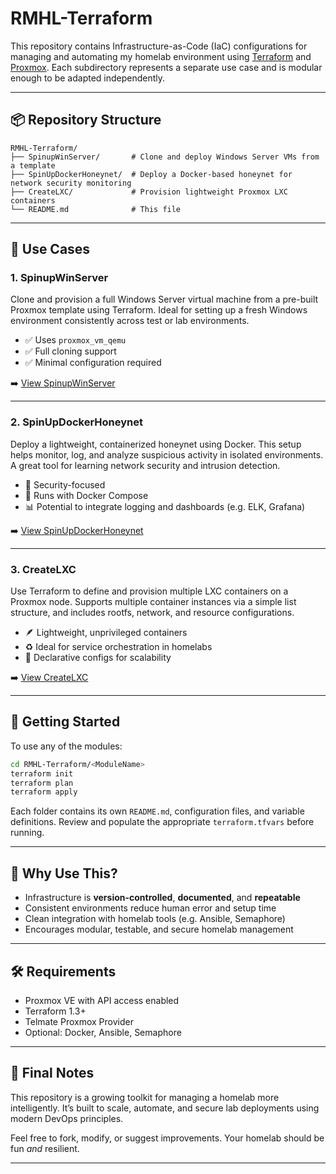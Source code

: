# RMHL-Terraform

This repository contains Infrastructure-as-Code (IaC) configurations for managing and automating my homelab environment using [Terraform](https://www.terraform.io/) and [Proxmox](https://www.proxmox.com/en/). Each subdirectory represents a separate use case and is modular enough to be adapted independently.

---

## 📦 Repository Structure

```
RMHL-Terraform/
├── SpinupWinServer/       # Clone and deploy Windows Server VMs from a template
├── SpinUpDockerHoneynet/  # Deploy a Docker-based honeynet for network security monitoring
├── CreateLXC/             # Provision lightweight Proxmox LXC containers
└── README.md              # This file
```

---

## 🔧 Use Cases

### 1. **SpinupWinServer**

Clone and provision a full Windows Server virtual machine from a pre-built Proxmox template using Terraform. Ideal for setting up a fresh Windows environment consistently across test or lab environments.

- ✅ Uses `proxmox_vm_qemu`
- ✅ Full cloning support
- ✅ Minimal configuration required

➡️ [View SpinupWinServer](./SpinupWinServer)

---

### 2. **SpinUpDockerHoneynet**

Deploy a lightweight, containerized honeynet using Docker. This setup helps monitor, log, and analyze suspicious activity in isolated environments. A great tool for learning network security and intrusion detection.

- 🔐 Security-focused
- 🐳 Runs with Docker Compose
- 📊 Potential to integrate logging and dashboards (e.g. ELK, Grafana)

➡️ [View SpinUpDockerHoneynet](./SpinUpDockerHoneynet)

---

### 3. **CreateLXC**

Use Terraform to define and provision multiple LXC containers on a Proxmox node. Supports multiple container instances via a simple list structure, and includes rootfs, network, and resource configurations.

- 🪶 Lightweight, unprivileged containers
- ♻️ Ideal for service orchestration in homelabs
- 📜 Declarative configs for scalability

➡️ [View CreateLXC](./CreateLXC)

---

## 🚀 Getting Started

To use any of the modules:

```bash
cd RMHL-Terraform/<ModuleName>
terraform init
terraform plan
terraform apply
```

Each folder contains its own `README.md`, configuration files, and variable definitions. Review and populate the appropriate `terraform.tfvars` before running.

---

## 🧠 Why Use This?

- Infrastructure is **version-controlled**, **documented**, and **repeatable**
- Consistent environments reduce human error and setup time
- Clean integration with homelab tools (e.g. Ansible, Semaphore)
- Encourages modular, testable, and secure homelab management

---

## 🛠️ Requirements

- Proxmox VE with API access enabled
- Terraform 1.3+
- Telmate Proxmox Provider
- Optional: Docker, Ansible, Semaphore

---

## 📌 Final Notes

This repository is a growing toolkit for managing a homelab more intelligently. It’s built to scale, automate, and secure lab deployments using modern DevOps principles.

Feel free to fork, modify, or suggest improvements. Your homelab should be fun *and* resilient.

---
